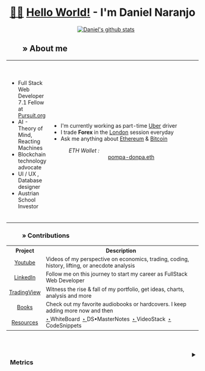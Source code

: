 <div align="center">
<h1> <a href="https://excelwithbusiness.com/blog/say-hello-world-in-28-different-programming-languages/" title="Hello World! in 28 programming languages">🖖🏼</a> <a href="https://ozanerhansha.medium.com/on-the-origin-of-hello-world-61bfe98196d5#:~:text=Kernighan%20first%20wrote%20the%20%E2%80%9CHello,it%20for%20the%20B%20tutorial." title="The history of Hello World!">Hello World!</a> - I'm Daniel Naranjo</h1>

 
<table>
  
<span>&emsp;</span>
  [![Daniel's github stats](https://github-readme-stats.vercel.app/api?username=PompaDonpa&hide=stars&show_icons=true&theme=blue-green)](https://github.com/PompaDonpa/github-readme-stats)
  
<h2 align="left"><span>&ensp;&ensp;&ensp;&ensp;</span>» About me</h2>

<tr>
  <td>
      <ul>
        <br></br>
      <li>Full Stack Web Developer 7.1 Fellow at <a href="https://www.pursuit.org/" target="_blank" style="italic">Pursuit.org</a> </li>
      <li>AI - Theory of Mind, Reacting Machines</li>
      <li>Blockchain technology advocate</li>
      <li>UI / UX , Database designer</li>
      <li>Austrian School Investor </li>
      </ul><br />
  </td>
 

<td style="width:100%">

<ul>
      <li>I'm currently working as part-time <a href="https://www.uber.com/" style="italic">Uber</a> driver</li>
      <li>I trade <b>Forex</b> in the <a href="https://www.babypips.com/learn/forex/london-session">London</a> session everyday</li>
      <li><dt>Ask me anything about <a href="https://ethereum.org/en/" style="italic">Ethereum</a> & <a href="https://bitcoinfoundation.org/">Bitcoin</a></dt><dl><i>&emsp;&ensp;ETH Wallet :</i><dd>&emsp;&emsp;&emsp;&emsp;&emsp;&ensp;&ensp;<a href="https://etherscan.io/address/0x64f0d67fbfa4275dcc3d461202268e073babe971">pompa-donpa.eth</a></dd></li>

</ul></td>

</tr>

</table>


<h3 align="left"><span>&ensp;&ensp;&ensp;&emsp;</span>» Contributions</h3>

<table style="width:100%">
  <tr>
    <th>Project</th>
    <th>Description</th>
    
  </tr>
  <tr>
    <td align="center"><a href="https://www.youtube.com/channel/UCXI9ylISm-j6Zys7hgCU2SQ/playlists">Youtube</td>
    <td>Videos of my perspective on economics, trading, coding, history, lifting, or anecdote analysis</td>
    
  </tr>
  <tr>
    <td align="center"><a href="https://www.linkedin.com/in/dev-danielnaranjo/">LinkedIn</td>
    <td>Follow me on this journey to start my career as FullStack Web Developer</td>
  </tr>
  <tr>
  <td align="center"><a href="https://www.tradingview.com/u/PompaDonpa">TradingView</td>
  <td>Witness the rise & fall of my portfolio, get ideas, charts, analysis and more</td>
  </tr>
   <tr>
  <td align="center"><a href="https://www.amazon.com/hz/wishlist/ls/2RFCDWG6Y7QGR?ref_=wl_share">Books</td>
  <td>Check out my favorite audiobooks or hardcovers. I keep adding more now and then</td>
  </tr>
    <tr>
  <td align="center"><a href="https://github.com/PompaDonpa">Resources</td>
     <td><a href="https://github.com/PompaDonpa/WhiteBoard">‣ </a>WhiteBoard&ensp;<a href="https://github.com/PompaDonpa/DS-MasterNotes">‣ </a>DS•MasterNotes&ensp;<a href="https://github.com/PompaDonpa/Conferences">‣ </a>VideoStack&ensp;<a href="https://github.com/PompaDonpa/CodeSnippets">‣ </a>CodeSnippets</td>
  </tr>
</table>


</div>

<br />


<h3 align="right"><details><summary>Metrics&ensp;&ensp;&ensp;&emsp;&ensp;&ensp;&ensp;&emsp;&ensp;&ensp;&ensp;&emsp;&ensp;&ensp;&ensp;&emsp;&ensp;&ensp;&ensp;&emsp;&ensp;&ensp;&ensp;&emsp;&ensp;&ensp;&ensp;&emsp;&ensp;&ensp;&ensp;&emsp;&ensp;&ensp;&ensp;&emsp;&ensp;&ensp;&ensp;&emsp;&ensp;&ensp;&ensp;&emsp;&ensp;&ensp;&ensp;&emsp;&ensp;&ensp;&ensp;&emsp;&ensp;&ensp;&ensp;&emsp;&ensp;&ensp;&ensp;&emsp;&ensp;&ensp;&ensp;&emsp;&ensp;&ensp;&emsp;&emsp;</summary>
 
<div align="center">
 
 <img src="https://github.com/PompaDonpa/PompaDonpa/blob/main/github-metrics.svg" width="86%" height="auto" />
 
 </div>
 
</details>
 &ensp;&ensp;&ensp;&emsp;&ensp;&ensp;&ensp;&emsp;&ensp;&ensp;&ensp;&emsp;&ensp;&ensp;&emsp;&ensp;
</h3> 


